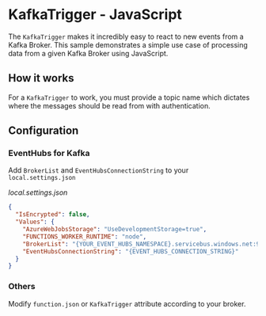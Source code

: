 # KafkaTrigger - JavaScript

The `KafkaTrigger` makes it incredibly easy to react to new events from a Kafka Broker. This sample demonstrates a simple use case of processing data from a given Kafka Broker using JavaScript.

## How it works

For a `KafkaTrigger` to work, you must provide a topic name which dictates where the messages should be read from with authentication.

## Configuration

### EventHubs for Kafka

Add `BrokerList` and `EventHubsConnectionString` to your `local.settings.json`

_local.settings.json_

```json
{
  "IsEncrypted": false,
  "Values": {
    "AzureWebJobsStorage": "UseDevelopmentStorage=true",
    "FUNCTIONS_WORKER_RUNTIME": "node",
    "BrokerList": "{YOUR_EVENT_HUBS_NAMESPACE}.servicebus.windows.net:9093",
    "EventHubsConnectionString": "{EVENT_HUBS_CONNECTION_STRING}"
  }
}
```

### Others

Modify `function.json` or `KafkaTrigger` attribute according to your broker.